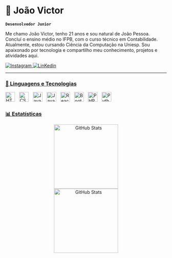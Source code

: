 # 🤖 João Victor

**`Desenvolvedor Junior`**

Me chamo João Victor, tenho 21 anos e sou natural de João Pessoa. Concluí o ensino médio no IFPB, com o curso técnico em Contabilidade. Atualmente, estou cursando Ciência da Computação na Uniesp. Sou apaixonado por tecnologia e compartilho meu conhecimento, projetos e atividades aqui.

<p align="left">
    <a href="https://www.instagram.com/victorxp9/">
        <img 
            alt="Instagram" 
            title="Siga-me"
            src="https://img.icons8.com/?size=48&id=32323&format=png"
        />
    </a> 
    <a href="https://www.linkedin.com/in/joão-victor-farias-cruz-ba16b8248/">
        <img 
            alt="LinKedin" 
            title="Siga-me" 
            src="https://img.icons8.com/?size=48&id=13930&format=png"
        />
</p>

---

### 🤖 Linguagens e Tecnologias

<img 
    align="left" 
    alt="HTML"
    title="HTML" 
    width="30px" 
    style="padding-right: 10px;" 
    src="https://cdn.jsdelivr.net/gh/devicons/devicon@latest/icons/html5/html5-original.svg" 
/>
<img 
    align="left" 
    alt="CSS" 
    title="CSS"
    width="30px" 
    style="padding-right: 10px;" 
    src="https://cdn.jsdelivr.net/gh/devicons/devicon@latest/icons/css3/css3-original.svg" 
/>
<img 
    align="left" 
    alt="JavaScript" 
    title="JavaScript"
    width="30px" 
    style="padding-right: 10px;" 
    src="https://cdn.jsdelivr.net/gh/devicons/devicon@latest/icons/javascript/javascript-original.svg" 
/>
<img 
    align="left" 
    alt="Java"
    title="Java" 
    width="30px" 
    style="padding-right: 10px;" 
    src="https://cdn.jsdelivr.net/gh/devicons/devicon@latest/icons/java/java-original.svg" 
/>
<img 
    align="left" 
    alt="React"
    title="React" 
    width="30px" 
    style="padding-right: 10px;" 
    src="https://cdn.jsdelivr.net/gh/devicons/devicon@latest/icons/react/react-original.svg" 
/>
<img 
    align="left" 
    alt="Bootstrap"
    title="Bootstrap" 
    width="30px" 
    style="padding-right: 10px;" 
    src="https://cdn.jsdelivr.net/gh/devicons/devicon@latest/icons/bootstrap/bootstrap-original.svg" 
/>
<img 
    align="left" 
    alt="PHP" 
    title="PHP"
    width="30px" 
    style="padding-right: 10px;" 
    src="https://cdn.jsdelivr.net/gh/devicons/devicon@latest/icons/php/php-original.svg" 
/>
<img 
    align="left" 
    alt="Python" 
    title="Python"
    width="30px" 
    style="padding-right: 10px;" 
    src="https://cdn.jsdelivr.net/gh/devicons/devicon@latest/icons/python/python-original.svg" 
/>

<br/>
<br/>

### 📊 Estatísticas

<div align="center">
  <img 
    alt="GitHub Stats" 
    height="200" 
    src="https://github-readme-stats.vercel.app/api?username=JVictorxp9&show_icons=true&theme=tokyonight&include_all_commits=true&locale=pt-br" 
  />
  <br />
  <img 
    alt="GitHub Stats" 
    height="200" 
    src="https://github-readme-stats.vercel.app/api/top-langs/?username=JVictorxp9&theme=tokyonight&layout=compact&custom_title=Tecnologias&langs_count=9" 
  />
</div>
